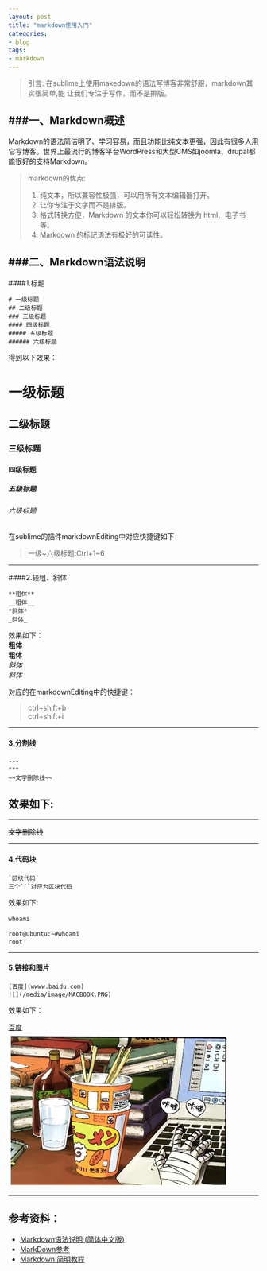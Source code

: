 ```yaml
---
layout: post
title: "markdown使用入门"
categories:
- blog
tags:
- markdown
---
```


>引言:
>在sublime上使用makedown的语法写博客非常舒服，markdown其实很简单,能
>让我们专注于写作，而不是排版。
	
	
	
###一、Markdown概述
------
Markdown的语法简洁明了、学习容易，而且功能比纯文本更强，因此有很多人用它写博客。世界上最流行的博客平台WordPress和大型CMS如joomla、drupal都能很好的支持Markdown。   

>markdown的优点:		
>1. 纯文本，所以兼容性极强，可以用所有文本编辑器打开。		
>2. 让你专注于文字而不是排版。		
>3. 格式转换方便，Markdown 的文本你可以轻松转换为 html、电子书等。		
>4. Markdown 的标记语法有极好的可读性。		

###二、Markdown语法说明
-----
####1.标题	

```
# 一级标题
## 二级标题
### 三级标题
#### 四级标题
##### 五级标题
###### 六级标题
```
	
得到以下效果：  	
# 一级标题
## 二级标题
### 三级标题
#### 四级标题
##### 五级标题
###### 六级标题		
	
在sublime的插件markdownEditing中对应快捷键如下
> 一级~六级标题:Ctrl+1~6	
	
-----

####2.较粗、斜体
```
**粗体**
__粗体__
*斜体*
_斜体_
```
	
效果如下：	
**粗体**	
__粗体__	
*斜体*	
_斜体_	
		
对应的在markdownEditing中的快捷键：
> ctrl+shift+b 		
> ctrl+shift+i 		

----

#### 3.分割线
```
---
***
~~文字删除线~~
```

效果如下:
-----   
***     
~~文字删除线~~

----

#### 4.代码块
```
`区块代码`
三个```对应为区块代码
```
	
效果如下:	

`whoami`	
	
```
root@ubuntu:~#whoami	
root	
```

-----
	
#### 5.链接和图片
```
[百度](wwww.baidu.com)
![](/media/image/MACBOOK.PNG)
```

效果如下： 	

[百度](wwww.baidu.com)		
![](/media/image/MACBOOK.PNG)	

---

## 参考资料：	
 * [Markdown语法说明 (简体中文版)](http://wowubuntu.com/markdown/)
 * [MarkDown参考](http://www.markdown.cn/)    
 * [Markdown 简明教程](http://www.jianshu.com/p/7bd23251da0a)
